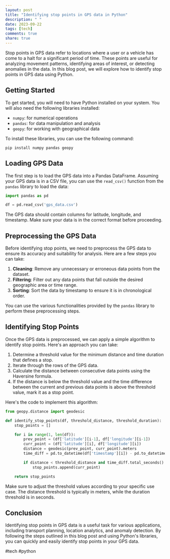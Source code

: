 ```yaml
---
layout: post
title: "Identifying stop points in GPS data in Python"
description: " "
date: 2023-09-22
tags: [tech]
comments: true
share: true
---
```


Stop points in GPS data refer to locations where a user or a vehicle has come to a halt for a significant period of time. These points are useful for analyzing movement patterns, identifying areas of interest, or detecting anomalies in the data. In this blog post, we will explore how to identify stop points in GPS data using Python.

## Getting Started

To get started, you will need to have Python installed on your system. You will also need the following libraries installed:

- `numpy`: for numerical operations
- `pandas`: for data manipulation and analysis
- `geopy`: for working with geographical data

To install these libraries, you can use the following command:

```
pip install numpy pandas geopy
```

## Loading GPS Data

The first step is to load the GPS data into a Pandas DataFrame. Assuming your GPS data is in a CSV file, you can use the `read_csv()` function from the `pandas` library to load the data:

```python
import pandas as pd

df = pd.read_csv('gps_data.csv')
```

The GPS data should contain columns for latitude, longitude, and timestamp. Make sure your data is in the correct format before proceeding.

## Preprocessing the GPS Data

Before identifying stop points, we need to preprocess the GPS data to ensure its accuracy and suitability for analysis. Here are a few steps you can take:

1. **Cleaning**: Remove any unnecessary or erroneous data points from the dataset.
2. **Filtering**: Filter out any data points that fall outside the desired geographic area or time range.
3. **Sorting**: Sort the data by timestamp to ensure it is in chronological order.

You can use the various functionalities provided by the `pandas` library to perform these preprocessing steps.

## Identifying Stop Points

Once the GPS data is preprocessed, we can apply a simple algorithm to identify stop points. Here's an approach you can take:

1. Determine a threshold value for the minimum distance and time duration that defines a stop.
2. Iterate through the rows of the GPS data.
3. Calculate the distance between consecutive data points using the Haversine formula.
4. If the distance is below the threshold value and the time difference between the current and previous data points is above the threshold value, mark it as a stop point.

Here's the code to implement this algorithm:

```python
from geopy.distance import geodesic

def identify_stop_points(df, threshold_distance, threshold_duration):
    stop_points = []

    for i in range(1, len(df)):
        prev_point = (df['latitude'][i-1], df['longitude'][i-1])
        curr_point = (df['latitude'][i], df['longitude'][i])
        distance = geodesic(prev_point, curr_point).meters
        time_diff = pd.to_datetime(df['timestamp'][i]) - pd.to_datetime(df['timestamp'][i-1])

        if distance < threshold_distance and time_diff.total_seconds() > threshold_duration:
            stop_points.append(curr_point)

    return stop_points
```

Make sure to adjust the threshold values according to your specific use case. The distance threshold is typically in meters, while the duration threshold is in seconds.

## Conclusion

Identifying stop points in GPS data is a useful task for various applications, including transport planning, location analytics, and anomaly detection. By following the steps outlined in this blog post and using Python's libraries, you can quickly and easily identify stop points in your GPS data.

#tech #python